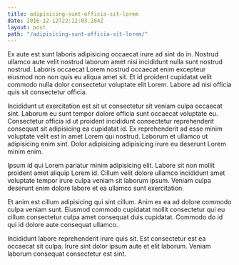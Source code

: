 ```yaml
---
title: adipisicing-sunt-officia-sit-lorem
date: 2016-12-12T22:12:03.284Z
layout: post
path: "/adipisicing-sunt-officia-sit-lorem/"
---
```


Ex aute est sunt laboris adipisicing occaecat irure ad sint do in. Nostrud ullamco aute velit nostrud laborum amet nisi incididunt nulla sunt nostrud nostrud. Laboris occaecat Lorem nostrud occaecat enim excepteur eiusmod non non quis eu aliqua amet sit. Et id proident cupidatat velit commodo nulla dolor consectetur voluptate elit Lorem. Labore ad nisi officia quis sit consectetur officia.

Incididunt ut exercitation est sit ut consectetur sit veniam culpa occaecat sint. Laborum eu sunt tempor dolore officia sunt occaecat voluptate eu. Consectetur officia id ut proident incididunt consectetur reprehenderit consequat sit adipisicing ea cupidatat id. Ex reprehenderit ad esse minim voluptate velit est in amet Lorem qui nostrud. Laborum et ullamco ut adipisicing enim sint. Dolor adipisicing adipisicing irure eu deserunt Lorem minim enim.

Ipsum id qui Lorem pariatur minim adipisicing elit. Labore sit non mollit proident amet aliquip Lorem id. Cillum velit dolore ullamco incididunt amet voluptate tempor irure culpa veniam sit laborum ipsum. Veniam culpa deserunt enim dolore labore et ea ullamco sunt exercitation.

Et anim est cillum adipisicing qui sint cillum. Anim ex ea ad dolore commodo culpa veniam sunt. Eiusmod commodo cupidatat mollit consectetur qui eu cillum consectetur culpa amet consequat duis cupidatat. Commodo do id qui id dolore aute consequat ullamco.

Incididunt labore reprehenderit irure quis sit. Est consectetur est ea occaecat sit culpa. Irure sint dolor ipsum aute et elit laborum. Veniam laborum consequat consectetur est sint.